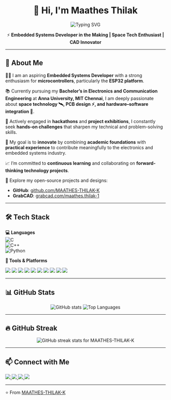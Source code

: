 <h1 align="center">👋 Hi, I'm Maathes Thilak</h1>

<!-- Typing Animation -->
<p align="center">
  <img src="https://readme-typing-svg.herokuapp.com?size=24&color=00BFFF&center=true&vCenter=true&width=700&lines=Aspiring+Embedded+Systems+Developer;Passionate+about+ESP32+and+PCB+Design;Always+Innovating+%7C+Always+Learning" alt="Typing SVG" />
</p>

<p align="center">
⚡ <b>Embedded Systems Developer in the Making | Space Tech Enthusiast | CAD Innovator</b>
</p>

---

## 🚀 About Me  

👨‍🎓 I am an aspiring **Embedded Systems Developer** with a strong enthusiasm for **microcontrollers**, particularly the **ESP32 platform**.  

📚 Currently pursuing my **Bachelor’s in Electronics and Communication Engineering** at **Anna University, MIT Chennai**, I am deeply passionate about **space technology 🛰️, PCB design ⚡, and hardware–software integration 🔗**.  

🤝 Actively engaged in **hackathons** and **project exhibitions**, I constantly seek **hands-on challenges** that sharpen my technical and problem-solving skills.  

🎯 My goal is to **innovate** by combining **academic foundations** with **practical experience** to contribute meaningfully to the electronics and embedded systems industry.  

📈 I’m committed to **continuous learning** and collaborating on **forward-thinking technology projects**.  

🔗 Explore my open-source projects and designs:  
- **GitHub**: [github.com/MAATHES-THILAK-K](https://github.com/MAATHES-THILAK-K)  
- **GrabCAD**: [grabcad.com/maathes.thilak-1](https://grabcad.com/maathes.thilak-1)  

---

## 🛠 Tech Stack  

**💻 Languages**  
![C](https://img.shields.io/badge/C-00599C?style=for-the-badge&logo=c&logoColor=white)  
![C++](https://img.shields.io/badge/C++-00599C?style=for-the-badge&logo=cplusplus&logoColor=white)  
![Python](https://img.shields.io/badge/Python-3776AB?style=for-the-badge&logo=python&logoColor=white)  

**🔌 Tools & Platforms**  
<p align="left">
  <img src="https://img.shields.io/badge/STM32CubeIDE-03234B?style=for-the-badge&logo=stmicroelectronics&logoColor=white" />
  <img src="https://img.shields.io/badge/Arduino-00979D?style=for-the-badge&logo=arduino&logoColor=white" />
  <img src="https://img.shields.io/badge/KiCad-314CB0?style=for-the-badge&logo=kicad&logoColor=white" />
  <img src="https://img.shields.io/badge/Betaflight-FFCC00?style=for-the-badge&logo=drone&logoColor=black" />
  <img src="https://img.shields.io/badge/SolidWorks-FF0000?style=for-the-badge&logo=dassaultsystemes&logoColor=white" />
  <img src="https://img.shields.io/badge/Fusion%20360-FF6A00?style=for-the-badge&logo=autodesk&logoColor=white" />
  <img src="https://img.shields.io/badge/ESP32-black?style=for-the-badge&logo=espressif&logoColor=white" />
  <img src="https://img.shields.io/badge/Git-F05032?style=for-the-badge&logo=git&logoColor=white" />
  <img src="https://img.shields.io/badge/GitHub-181717?style=for-the-badge&logo=github&logoColor=white" />
  <img src="https://img.shields.io/badge/VS%20Code-0078d7?style=for-the-badge&logo=visual%20studio%20code&logoColor=white" />
</p>

---

## 📊 GitHub Stats  

<p align="center">
  <img src="https://github-readme-stats.vercel.app/api?username=MAATHES-THILAK-K&show_icons=true&theme=radical" alt="GitHub stats" />
  <img src="https://github-readme-stats.vercel.app/api/top-langs/?username=MAATHES-THILAK-K&layout=compact&theme=radical" alt="Top Languages" />
</p>

---

## 🔥 GitHub Streak

<p align="center">
  <img src="https://github-readme-streak-stats-eight.vercel.app?user=MAATHES-THILAK-K&theme=highcontrast&fire=FF8C00&ring=FF8C00&currStreakLabel=FF8C00&sideLabels=FFFFFF&sideNums=FFFFFF&hide_border=true" alt="GitHub streak stats for MAATHES-THILAK-K" />
</p>


---

## 📫 Connect with Me  

<p align="left">
  <a href="mailto:kmtthediscoverer96@gmail.com">
    <img src="https://img.shields.io/badge/Email-kmtthediscoverer96%40gmail.com-red?style=for-the-badge&logo=gmail&logoColor=white" />
  </a>
  <a href="https://www.linkedin.com/in/maathes-thilak-k/">
    <img src="https://img.shields.io/badge/LinkedIn-0A66C2?style=for-the-badge&logo=linkedin&logoColor=white" />
  </a>
  <a href="https://github.com/MAATHES-THILAK-K">
    <img src="https://img.shields.io/badge/GitHub-181717?style=for-the-badge&logo=github&logoColor=white" />
  </a>
  <a href="https://grabcad.com/maathes.thilak-1">
    <img src="https://img.shields.io/badge/GrabCAD-E2231A?style=for-the-badge&logo=autodesk&logoColor=white" />
  </a>
</p>

---

⭐️ From [MAATHES-THILAK-K](https://github.com/MAATHES-THILAK-K)
